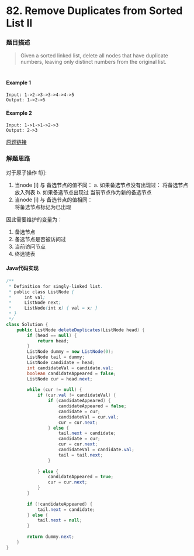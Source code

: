 # 82. Remove Duplicates from Sorted List II

### 题目描述

> Given a sorted linked list, delete all nodes that have duplicate numbers, leaving only distinct numbers from the original list.

#
#### Example 1
    Input: 1->2->3->3->4->4->5
    Output: 1->2->5

#### Example 2
    Input: 1->1->1->2->3
    Output: 2->3


[原题链接](https://leetcode.com/problems/remove-duplicates-from-sorted-list-ii/)

### 解题思路
对于原子操作 f[i]:
1. 当node [i] 与 备选节点的值不同：
    a. 如果备选节点没有出现过：
        将备选节点放入列表
    b. 如果备选节点出现过
        当前节点作为新的备选节点
2.  当node [i] 与 备选节点的值相同：  
    将备选节点标记为已出现

因此需要维护的变量为：
1. 备选节点
2. 备选节点是否被访问过
3. 当前访问节点
4. 终选链表     
     
#### Java代码实现

``` java
/**
 * Definition for singly-linked list.
 * public class ListNode {
 *     int val;
 *     ListNode next;
 *     ListNode(int x) { val = x; }
 * }
 */
class Solution {
    public ListNode deleteDuplicates(ListNode head) {
        if (head == null) {
            return head;
        }
        ListNode dummy = new ListNode(0);
        ListNode tail = dummy;
        ListNode candidate = head;
        int candidateVal = candidate.val;
        boolean candidateAppeared = false;
        ListNode cur = head.next;
        
        while (cur != null) {
            if (cur.val != candidateVal) {
                if (candidateAppeared) {
                    candidateAppeared = false;
                    candidate = cur;
                    candidateVal = cur.val;
                    cur = cur.next;
                } else {
                    tail.next = candidate;
                    candidate = cur;
                    cur = cur.next;
                    candidateVal = candidate.val;
                    tail = tail.next;
                }
                
            } else {
                candidateAppeared = true;
                cur = cur.next;
            }
        }
        
        if (!candidateAppeared) {
            tail.next = candidate;
        } else {
            tail.next = null;
        }
        
        return dummy.next;
    }
}
```